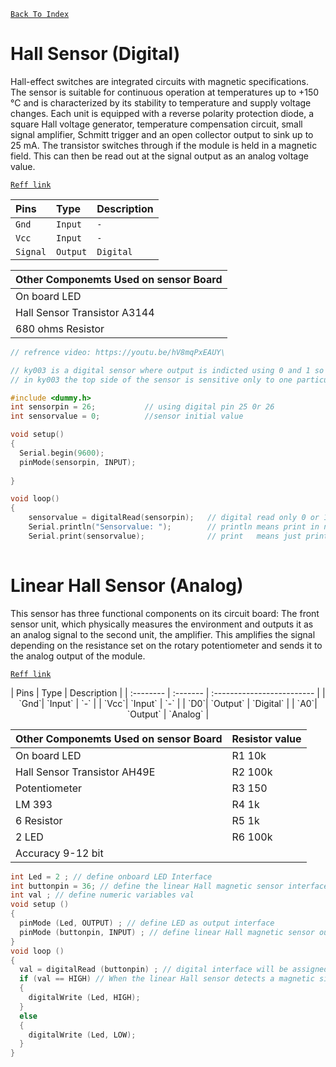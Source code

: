 [`Back To Index`](https://github.com/Sanjay0302/Sensor-Workshop-#readme)

# Hall Sensor (Digital)

Hall-effect switches are integrated circuits with magnetic specifications.  The sensor is suitable for continuous operation at temperatures up to +150 °C and is characterized by its stability to temperature and supply voltage changes. Each unit is equipped with a reverse polarity protection diode, a square Hall voltage generator, temperature compensation circuit, small signal amplifier, Schmitt trigger and an open collector output to sink up to 25 mA. The transistor switches through if the module is held in a magnetic field. This can then be read out at the signal output as an analog voltage value.

[`Reff link`](https://sensorkit.joy-it.net/en/sensors/ky-003)

</div>
<div id="header" align="center" >

| Pins | Type     | Description                |
| :-------- | :------- | :------------------------- |
| `Gnd`| `Input` | `-` |
| `Vcc`| `Input` | `-` |
| `Signal`| `Output` | `Digital` |

| Other Componemts Used on sensor Board|
| :------------------------- |
| On board LED |
| Hall Sensor Transistor A3144|
| 680 ohms Resistor|

</div>

```c
// refrence video: https://youtu.be/hV8mqPxEAUY\

// ky003 is a digital sensor where output is indicted using 0 and 1 so to read analog values we use ky024
// in ky003 the top side of the sensor is sensitive only to one particular pole that is either north or south pole and the back side will be sensitive to opposite to that of th top side.

#include <dummy.h>            
int sensorpin = 26;           // using digital pin 25 0r 26
int sensorvalue = 0;          //sensor initial value

void setup()
{
  Serial.begin(9600);
  pinMode(sensorpin, INPUT); 
  
}

void loop()
{
    sensorvalue = digitalRead(sensorpin);   // digital read only 0 or 1
    Serial.println("Sensorvalue: ");        // println means print in next line
    Serial.print(sensorvalue);              // print   means just print in the same line or at the position of the cursor
  
```

# Linear Hall Sensor (Analog) 

This sensor has three functional components on its circuit board: The front sensor unit, which physically measures the environment and outputs it as an analog signal to the second unit, the amplifier. This amplifies the signal depending on the resistance set on the rotary potentiometer and sends it to the analog output of the module.

[`Reff link`](https://sensorkit.joy-it.net/en/sensors/ky-024)

</div>
<div id="header" align="center" >
| Pins | Type     | Description                |
| :-------- | :------- | :------------------------- |
| `Gnd`| `Input` | `-` |
| `Vcc`| `Input` | `-` |
| `D0`| `Output` | `Digital` |
| `A0`| `Output` | `Analog` |

| Other Componemts Used on sensor Board | Resistor value |
| :-------------------------  | :-------------------------  |
| On board LED | R1 10k |
| Hall Sensor Transistor AH49E|  R2 100k |
|Potentiometer | R3 150 |
|LM 393 | R4 1k |
|6 Resistor | R5 1k |
|2 LED | R6 100k |
|Accuracy 9-12 bit|
</div>

```c
int Led = 2 ; // define onboard LED Interface
int buttonpin = 36; // define the linear Hall magnetic sensor interface
int val ; // define numeric variables val
void setup ()
{
  pinMode (Led, OUTPUT) ; // define LED as output interface
  pinMode (buttonpin, INPUT) ; // define linear Hall magnetic sensor output interface
}
void loop ()
{
  val = digitalRead (buttonpin) ; // digital interface will be assigned a value of 3 to read val
  if (val == HIGH) // When the linear Hall sensor detects a magnetic signal, LED flashes
  {
    digitalWrite (Led, HIGH);
  }
  else
  {
    digitalWrite (Led, LOW);
  }
}

```
